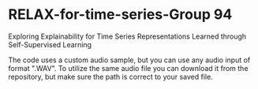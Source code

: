 # RELAX-for-time-series-Group 94

Exploring Explainability for Time Series Representations Learned through Self-Supervised Learning

 The code uses a custom audio sample, but you can use any audio input of format ".WAV".
To utilize the same audio file you can download it from the repository, but make sure the path is correct to your saved file.
